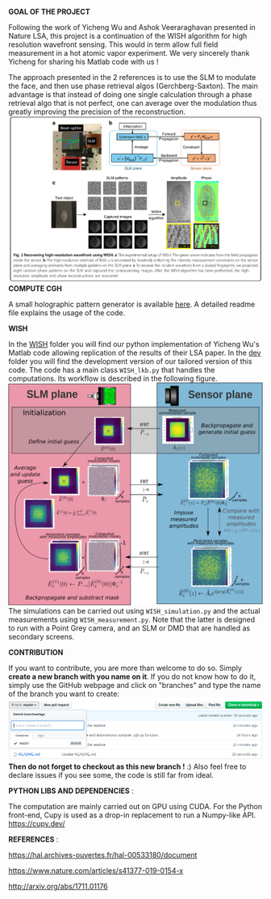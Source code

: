 **GOAL OF THE PROJECT**

Following the work of Yicheng Wu and Ashok Veeraraghavan presented in Nature LSA, this project is a continuation of the WISH algorithm for high resolution wavefront sensing. This would in term allow full field measurement in a hot atomic vapor experiment. We very sincerely thank Yicheng for sharing his Matlab code with us !

The approach presented in the 2 references is to use the SLM to modulate the face, and then use phase retrieval algos (Gerchberg-Saxton). The main advantage is that instead of doing one single calculation through a phase retrieval algo that is not perfect, one can average over the modulation thus greatly improving the precision of the reconstruction. 
![Principle of the algorithm](/images/wish_fig_2.png)
**COMPUTE CGH**

A small holographic pattern generator is available [here](ComputeCGH/compute_cgh.py). A detailed readme file explains the usage of the code.

**WISH**

In the [WISH](WISH/) folder you will find our python implementation of Yicheng Wu's Matlab code allowing replication of the results of their LSA paper. In the [dev](dev/) folder you will find the development version of our tailored version of this code. The code has a main class `WISH_lkb.py` that handles the computations. Its workflow is described in the following figure.
![workflow](images/wish_loop.png)
The simulations can be carried out using `WISH_simulation.py` and the actual measurements using `WISH_measurement.py`. Note that the latter is designed to run with a Point Grey camera, and an SLM or DMD that are handled as secondary screens. 

**CONTRIBUTION**

If you want to contribute, you are more than welcome to do so. Simply **create a new branch with you name on it**. If you do not know how to do it, simply use the GitHub webpage and click on "branches" and type the name of the branch you want to create:
![How do I create a new branch ?](/images/create_branch.png)
**Then do not forget to checkout as this new branch !** :)
Also feel free to declare issues if you see some, the code is still far from ideal.

**PYTHON LIBS AND DEPENDENCIES** :  

The computation are mainly carried out on GPU using CUDA. For the Python front-end, Cupy is used as a drop-in replacement to run a Numpy-like API. 
https://cupy.dev/

**REFERENCES** : 

https://hal.archives-ouvertes.fr/hal-00533180/document 

https://www.nature.com/articles/s41377-019-0154-x 

http://arxiv.org/abs/1711.01176 
